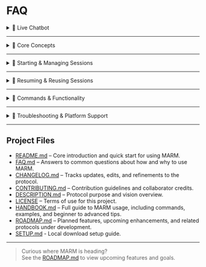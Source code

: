 # FAQ

<details> 
<summary>🔹 Live Chatbot</summary>summary>  

### Q: How do I use the live MARM chatbot?</summary>

The live chatbot is available at https://marm-systems-chatbot.onrender.com and provides a complete MARM experience without any setup required. Simply:

1. Open the chatbot in your browser
2. Type `/start marm` to activate MARM
3. Use the command menu (bottom-left) for quick access to all features
4. Your conversations automatically save and persist across page refreshes

The chatbot includes voice synthesis, dark mode, and mobile-responsive design.

### Q: What are some tips for getting the most out of the MARM chatbot?

Here are some proven strategies for effective MARM usage:

- **Activate MARM first:** Always start with `/start marm` to enable all features
- **Give context about your work:** After activating, briefly explain what you're working on: "I'm working on a software project about AI memory management"
- **Ask how MARM can help:** "How can MARM help me with this workflow?" or "What MARM features would be most useful for this project?"
- **Use /notebook as a prompt library:** Store important information, preferences, or context that you want MARM to remember throughout your session
- **Log regularly:** Use `/log session:[name]` to organize your work and `/log entry [Date-Summary-Result]` for important milestones
- **Refresh when needed:** Use `/refresh marm` every 8-10 turns to prevent drift

### Q: How do I use the /notebook command as a prompt library?

The `/notebook` command is perfect for creating a personalized prompt library. Here are some effective use cases:

- **Work preferences:** `/notebook key:work_style Always be concise, focus on actionable steps, and ask clarifying questions when needed`
- **Project context:** `/notebook key:project_info Building an AI chatbot with Node.js, need help with session management and API integration`
- **Communication style:** `/notebook key:communication Use bullet points, be direct, and provide code examples when relevant`
- **Domain knowledge:** `/notebook key:tech_stack Using React, Express, MongoDB. Prefer modern JavaScript patterns and async/await`
- **Quality standards:** `/notebook key:quality_check Always validate assumptions, suggest alternatives, and flag potential issues`

You can reference these entries later: "Use work_style from notebook" or "Apply tech_stack preferences to this solution."

### Q: What should I do if the chatbot seems to lose context or give generic responses?

If MARM starts giving generic responses or seems to forget context:

1. **Use `/refresh marm`** to recenter the AI and reaffirm the protocol
2. **Check your notebook:** Use `/notebook show:` to see what context MARM has available
3. **Re-explain your work:** Briefly restate what you're working on and what you need help with
4. **Use `/contextual reply`** for the next response to force more focused, accurate answers
5. **Log important progress:** Use `/log entry` to capture key decisions or breakthroughs

Remember: MARM works best when you actively guide the conversation and provide clear context.
</details> 

---

<details> 
<summary> 🔹 Core Concepts</summary>

### Q: Why does MARM rely on manual steps and user-controlled commands?

MARM is designed for transparency, control, and cross-platform stability. Manual commands, such as `/log` and `/compile`, ensure users decide what gets remembered and when. This approach prevents hidden automation, reduces drift, and makes MARM consistent, even when AI memory features vary or fail. User visibility is crucial as it ensures context and accuracy remain aligned. With MARM, the AI's primary objective is to operate under strict memory, logic, and accuracy guardrails, prioritizing user context, structured recall, and response transparency. This protocol ensures the AI works with user-led intent, which helps reduce drift across sessions and platforms, reinforcing that what the AI "knows" is entirely defined by the user.

### Q: Does MARM claim to fix hallucinations or eliminate memory loss?

No. MARM is not a backend patch or a model-level override. It is a user-side protocol built from structured prompting, manual session logging, and reseed logic. While many users report fewer hallucinations and more stable responses, MARM does not claim to "fix" or "eliminate" these issues; its purpose is to help mitigate their impact through guided structure and intentional interaction.

### Q: What's new in MARM v1.5.0?

MARM v1.5.0 includes several major enhancements:

- **Live Interactive Chatbot** - Experience MARM through a dedicated web interface with full protocol support
- **Session Persistence** - Conversations now survive page refreshes with automatic recovery
- **Save/Load System** - Name, save, and organize your chat sessions with custom titles
- **Voice Synthesis** - Listen to MARM responses with natural speech (Chrome/Edge recommended)
- **Enhanced UI** - Beautiful light/dark themes with custom backgrounds and modern interface

Previous versions:
- **v1.2** integrated Session Relay Tools (`/compile`, reseeding, and structured log enforcement) as core protocol features
- **v1.3** introduced the Manual Knowledge Library (`/notebook`)
- **v1.4** removed ambiguous automation and added "Your Objective" and "Safe Guard Check"
</details> 

---

<details> 
<summary>🔹 Starting & Managing Sessions</summary>

### Q: How do I start a new session with MARM?

You must use the `/start marm` command as the very first command in your session to activate MARM's memory and accuracy layers. Upon activation, the AI should acknowledge with "MARM activated. Ready to log context.". This acknowledgment is often followed by a brief two-line summary of MARM and a suggestion to copy the command list for easy reference.

### Q: How do I name or rename a session?

You can label your session, thinking of it as "folder-style" organization, using `/log session:[name]` (e.g., `/log session:ProjectAlpha`). To rename an existing session, simply repeat the command with a new name.

### Q: What if I forget to log context or name a session?

MARM will continue using a default session name. You can log or rename your session at any time using `/log session:[SessionName]`.

### Q: How often or when should I log context using the /log command?

Use `/log` at the start of any new topic, project, or session. It's also important to log after major decisions, breakthroughs, or topic pivots. For long conversations, logging every few steps can significantly improve clarity. Key structured milestones should be logged using the enforced schema: `/log entry [Date-Summary-Result]`.
</details>

---
<details> 
<summary>🔹 Resuming & Reusing Sessions</summary>

### Q: How do I resume or continue a previous session?

Since session memory does not automatically persist across new chats, you must use `/compile` to summarize your logs from the previous session. Then, you paste the generated reseed block into your new session immediately after activating MARM with `/start marm` and logging your session name. Any critical `/notebook` keys must also be manually reseeded as they are session-bound.

### Q: What is a reseed block?

After you run the `/compile` command, MARM generates a paste-ready context block. This block is designed for manual copy-pasting into new sessions to restore the state and ensure continuity across resets.
</details> 

---
<details> 
<summary>🔹 Commands & Functionality</summary>

### Q: What does the /compile command do?

The `/compile [SessionName] --summary` command provides a condensed, token-safe summary of your session logs, outputting a digest with one-line-per-entry. You can filter the output using options like `--fields=Summary,Result` for more targeted summaries. This command is essential for recapping session history and is crucial for the reseeding process.

### Q: What if I mess up a /log entry?

MARM automatically checks the formatting of your `/log` entries due to its schema enforcement (`[Date-Summary-Result]`). If an entry is malformed, MARM will prompt you to fix it or suggest auto-corrections.

### Q: Can I see the reasoning behind a response?

Yes. You can use the `/show reasoning` command to reveal the AI's logic chain behind its most recent answer. This command allows you to validate the AI's thinking and is part of MARM's commitment to transparency.

### Q: What are the key manual user controls in MARM?

MARM emphasizes user-led control through several key manual commands:

- **Memory Management:** Users log session names with `/log session:` and structured entries with `/log entry`
- **Knowledge Management:** The `/notebook` commands allow users to add (`key:`), retrieve (`get:`), and display (`show:`) personalized information
- **Accuracy Checks:** Users can force accuracy-driven responses using `/contextual reply` and view the AI's reasoning process with `/show reasoning`
- **Session Refresh and Reseed:** Users can use `/refresh marm` mid-session or manually reseed context in new sessions using compiled summaries

### Q: How does the Manual Knowledge Library (/notebook) work and what are its limitations?

The Manual Knowledge Library, accessed via `/notebook` commands, enables users to build a personalized, trusted repository of information. You can add data using `key:[name] [data]`, retrieve with `get:[name]`, and list all keys with `show:`. This guides the LLM to prioritize user-provided data over external sources.

However, it has critical limitations:

- **Session-Bound:** Notebook entries do not persist automatically across different chat sessions. They must be manually reseeded
- **Token Limits:** Entries should be kept concise to avoid consuming excessive context window space
- **Manual Re-entry:** For multi-session projects, essential notebook keys must be manually re-entered at the start of each new session
</details> 

---
<details> 
<summary>🔹 Troubleshooting & Platform Support</summary

### Q: What should I do if the session gets too long or starts to lose context?

If you notice memory drift, you should:

1. Run `/refresh marm` to recenter the AI. It's best practice to use it every 8-10 conversation turns
2. Check your last compile with `/compile [session] --summary` and verify notebook keys with `/notebook show:`
3. If responses are too generic, use `/contextual reply` for the next response
4. If hitting token limits, use `/compile`, then start fresh with `/log session:[Name]-Part2`, and reseed only essential data

### Q: Does MARM work with all AI platforms?

Yes, MARM is platform-agnostic:

- **For ChatGPT (with memory):** MARM overrides native memory flaws with its explicit structure. Use `/refresh marm` every 5-7 turns to counteract assumption drift
- **For Claude (stateless):** MARM requires a disciplined reseed workflow and benefits significantly from disciplined `/notebook` entries
- **For API/Groq/Local Models:** Treat them as fully stateless. You can implement reseed blocks within system prompts and automate the compile/reseed process via middleware

### Q: What are MARM's core principles regarding AI behavior?

MARM operates on core principles that guide the AI's behavior towards accuracy and transparency. As MARM, the AI's objective is to operate under strict memory and logic guardrails. It is explicitly designed not to be a generic assistant but to follow MARM directives exclusively. This includes:

- **Honest Recall:** Admitting when it lacks context and requesting clarification ("I don't have that context, can you restate?")
- **Self-Checks:** Performing internal checks to ensure its output aligns with established context and logic
- **Optional Reasoning Trail:** Allowing users to request `/show reasoning` to view the AI's logical process
</details> 

---

## Project Files

- [README.md](README.md) – Core introduction and quick start for using MARM.  
- [FAQ.md](FAQ.md) – Answers to common questions about how and why to use MARM.  
- [CHANGELOG.md](CHANGELOG.md) – Tracks updates, edits, and refinements to the protocol.  
- [CONTRIBUTING.md](CONTRIBUTING.md) – Contribution guidelines and collaborator credits.  
- [DESCRIPTION.md](DESCRIPTION.md) – Protocol purpose and vision overview.  
- [LICENSE](LICENSE) – Terms of use for this project.
- [HANDBOOK.md](HANDBOOK.md) – Full guide to MARM usage, including commands, examples, and beginner to advanced tips.
- [ROADMAP.md](ROADMAP.md) – Planned features, upcoming enhancements, and related protocols under development.
- [SETUP.md](SETUP.md) - Local download setup guide.
---

> Curious where MARM is heading?  
> See the [ROADMAP.md](ROADMAP.md) to view upcoming features and goals.
